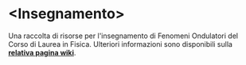 # \<Insegnamento\>

Una raccolta di risorse per l'insegnamento di Fenomeni Ondulatori del Corso di
Laurea in Fisica. Ulteriori informazioni sono disponibili sulla
[**relativa pagina
wiki**](https://cartabinaria.students.cs.unibo.it/wiki/raccolte-di-risorse).
